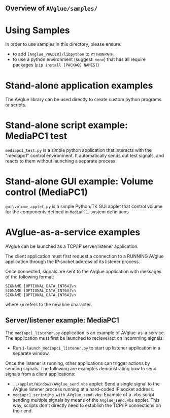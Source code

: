 ## Overview of `AVglue/samples/`

# Using Samples
<!----------------------------------------------------------------------------->
In order to use samples in this directory, please ensure:
- to add `[AVglue_PKGDIR]/libpython` to `PYTHONPATH`,
- to use a python environment (suggest: `venv`) that has all require packages
  (`pip install [PACKAGE NAMES]`)

# Stand-alone application examples
<!----------------------------------------------------------------------------->
The AVglue library can be used directly to create custom python programs or
scripts.

# Stand-alone script example: MediaPC1 test
<!----------------------------------------------------------------------------->
`mediapc1_test.py` is a simple python application that interacts with the
"mediapc1" control environment. It automatically sends out test signals, and
reacts to them without launching a separate process.

# Stand-alone GUI example: Volume control (MediaPC1)
<!----------------------------------------------------------------------------->
`gui\volume_applet.py` is a simple Python/TK GUI applet that control volume
for the components defined in `MediaPC1`.
system definitions

# AVglue-as-a-service examples
<!----------------------------------------------------------------------------->
AVglue can be launched as a TCP/IP server/listener application.

The client application must first request a connection to a RUNNING AVglue
application through the IP:socket address of its listener process.

Once connected, signals are sent to the AVglue application with messages of the
following format:
```
SIGNAME [OPTIONAL_DATA_INT64]\n
SIGNAME [OPTIONAL_DATA_INT64]\n
SIGNAME [OPTIONAL_DATA_INT64]\n
```
where `\n` refers to the new line character.

## Server/listener example: MediaPC1
<!----------------------------------------------------------------------------->
The `mediapc1_listener.py` application is an example of AVglue-as-a service.
The application must first be launched to recieve/act on incomming signals:
- Run `1-launch_mediapc1_listener.py` to start up listener application in a separate window.

Once the listener is running, other applications can trigger actions by sending
signals. The following are examples demonstrating how to send signals from a
client applications:
- `../applet/Windows/AVglue_send.vbs` applet: Send a single signal to the
  AVglue listener process running at a hard-coded IP:socket address.
- `mediapc1_scripting_with_AVglue_send.vbs`: Example of a .vbs script sending
  multiple signals by means of the `AVglue_send.vbs` applet. This way, scripts
  don't directly need to establish the TCP/IP connections on their end.
